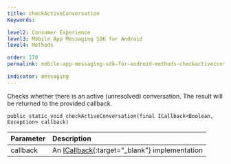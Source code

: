 ```yaml
---
title: checkActiveConversation
Keywords:

level2: Consumer Experience
level3: Mobile App Messaging SDK for Android
level4: Methods

order: 170
permalink: mobile-app-messaging-sdk-for-android-methods-checkactiveconversation.html

indicator: messaging
---
```


Checks whether there is an active (unresolved) conversation. The result will be returned to the provided callback.

`public static void checkActiveConversation(final ICallback<Boolean, Exception> callback)`

| Parameter | Description |
| :--- | :--- |
| callback | An [ICallback](android-callbacks-index.html){:target="_blank"} implementation |

